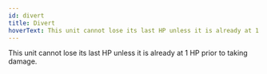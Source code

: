 ```yaml
---
id: divert
title: Divert
hoverText: This unit cannot lose its last HP unless it is already at 1 HP prior to taking damage.
---
```


This unit cannot lose its last HP unless it is already at 1 HP prior to taking damage.